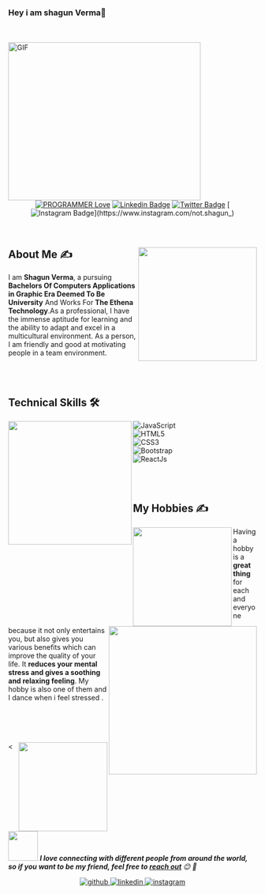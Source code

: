 ### Hey i am shagun Verma👋

<!--
**shagun16/shagun16** is a ✨ _special_ ✨ repository because its `README.md` (this file) appears on your GitHub profile.

<!--Header-->
</br>
</br>

  
  <img align="left" alt="GIF" src="https://media.giphy.com/media/dvsjHZc6P3oozpp9I4/giphy.gif" width="390" height="320" />
  
<br><br><br><br><br><br><br><br><br><br><br><br><br><br>
</br>
</br>

##
  <!--social media icon-->
<div align="center">
 
 
[![PROGRAMMER Love](https://badges.frapsoft.com/os/v2/open-source.svg?v=103)](https://github.com/shagun16)
[![Linkedin Badge](https://img.shields.io/badge/-Shagun%20Verma-blue?style=social&logo=Linkedin&logoColor=blue&link=https://www.linkedin.com/in/shagun-verma-920469197/)](https://www.linkedin.com/in/shagun-verma-920469197/) 
[![Twitter Badge](http://img.shields.io/badge/-1ca0f1?style=social&logo=twitter&logoColor=blue&link=https://twitter.com/shagunyuhu)](https://twitter.com/shagunyuhu)
[![Instagram Badge](https://img.shields.io/badge/-Shagun-blue?style=social&logo=Instagram&link=https://www.instagram.com/not.shagun_)](https://www.instagram.com/not.shagun_) 

</div>  

</br>


<!--About Me-->
<div>
 <p>
  <img width="240" height="230" align='right' src="https://github.com/hackcoderr/hackcoderr/blob/main/assets/about.png"> 
</p>
  


## About Me ✍
 
 I am <b> Shagun Verma</b>, a pursuing <b>Bachelors Of Computers Applications in Graphic Era Deemed To Be University</b> And Works For <b>The Ethena Technology</b>.As a professional, I have the immense aptitude for learning and the ability to adapt and excel in a multicultural environment. As a person, I am friendly and good at motivating people in a team environment. 


</div>
</br>
</br>
<!--technical skill-->

## Technical Skills 🛠 

<img align='left' src='https://media.giphy.com/media/SWoSkN6DxTszqIKEqv/giphy.gif' width='250"'>


![JavaScript](https://img.shields.io/badge/-JavaScript-black?style=flat-square&logo=javascript)</br>
![HTML5](https://img.shields.io/badge/-HTML5-E34F26?style=flat-square&logo=html5&logoColor=white)</br>
![CSS3](https://img.shields.io/badge/-CSS3-1572B6?style=flat-square&logo=css3)</br>
![Bootstrap](https://img.shields.io/badge/-Bootstrap-563D7C?style=flat-square&logo=bootstrap)</br>
![ReactJs](https://img.shields.io/static/v1?message=ReactJs&logo=react&labelColor=5c5c5c&color=1182c3&logoColor=white&label=%20)</br>

</br>
</br>

## My Hobbies ✍

<img align='left' src='https://octodex.github.com/images/hula_loop_octodex03.gif' width='200"'>
 
Having a hobby is a <b>great</b> <img align='right' src='https://github.com/hackcoderr/hackcoderr/blob/main/assets/hobbies.png' width='300"'><b>thing</b> for each and everyone because it not only entertains you,
but also gives you various benefits which can improve the quality of your life. It <b>reduces your mental stress and gives a soothing and relaxing feeling</b>. My hobby is also one of them and I dance when i feel stressed . 


</br>
</br>
</br>
</br>
<
<!--footer-->

<img align='right' src="https://media.giphy.com/media/M9gbBd9nbDrOTu1Mqx/giphy.gif" width="180">

##
<img src="https://media.giphy.com/media/LnQjpWaON8nhr21vNW/giphy.gif" width="60"> <em><b>I love connecting with different people from around the world, so if you want to be my friend, feel free to [<b>reach out</b>](https://wa.me/+919520374370) </b> 😊 💜</em>


<div align="center">
<a href="https://github.com/shagun16" target="_blank">
<img src=https://img.shields.io/badge/github-%2324292e.svg?&style=for-the-badge&logo=github&logoColor=white alt=github style="margin-bottom: 5px;" />
</a>
<a href="https://linkedin.com/in/shagun-verma-920469197" target="_blank">
<img src=https://img.shields.io/badge/linkedin-%231E77B5.svg?&style=for-the-badge&logo=linkedin&logoColor=white alt=linkedin style="margin-bottom: 5px;" />
</a>
<a href="https://instagram.com/not.shagun_" target="_blank">
<img src=https://img.shields.io/badge/instagram-%23000000.svg?&style=for-the-badge&logo=instagram&logoColor=white alt=instagram style="margin-bottom: 5px;" />
</a>  



</div>  
  

<br/>  




